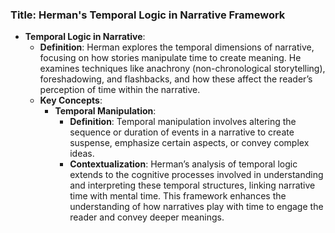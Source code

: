 ### Title: **Herman's Temporal Logic in Narrative Framework**
- **Temporal Logic in Narrative**:
  - **Definition**: Herman explores the temporal dimensions of narrative, focusing on how stories manipulate time to create meaning. He examines techniques like anachrony (non-chronological storytelling), foreshadowing, and flashbacks, and how these affect the reader’s perception of time within the narrative.
  - **Key Concepts**:
    - **Temporal Manipulation**:
      - **Definition**: Temporal manipulation involves altering the sequence or duration of events in a narrative to create suspense, emphasize certain aspects, or convey complex ideas.
      - **Contextualization**: Herman’s analysis of temporal logic extends to the cognitive processes involved in understanding and interpreting these temporal structures, linking narrative time with mental time. This framework enhances the understanding of how narratives play with time to engage the reader and convey deeper meanings.